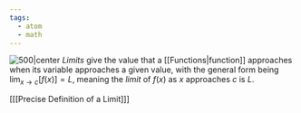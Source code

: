 ```yaml
---
tags:
  - atom
  - math
---
```

![500|center](e-to-neg-x-at-inf.excalidraw)
*Limits* give the value that a [[Functions|function]] approaches when its variable approaches a given value, with the general form being $\lim_{ x \to c }\left[ f(x) \right] = L$, meaning the *limit* of $f(x)$ as $x$ approaches $c$ is $L$.

\[[[Precise Definition of a Limit]]\]
